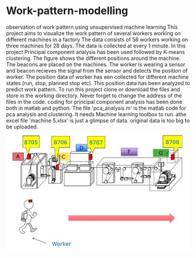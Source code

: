 # Work-pattern-modelling
observation of work pattern using unsupervised machine learning
This project aims to visualize the work pattern of several workers working on different machines in a factory
The data consists of 56 workers working on three machines for 28 days.
The data is collected at every 1 minute.
In this project Principal component analysis has been used followed by K-means clustering.
The figure shows the different positions around the machine. The beacons are placed on the machines. The worker is wearing a sensor and beacon recieves the signal from the sensor and detects the position of worker.
The position data of worker has een collected for different machine states (run, stop, planned stop etc).
This position data has been analyzed to predict work pattern.
To run this project clone or download the files and store in the working directory. Never forget to change the address of the files in the code.
coding for principal component analysis has been done both in matlab and python. The file 'pca_analysis.m' is the matlab code for pca analysis and clustering. It needs Machine learning toolbox to run. 
athe excel file 'machine 5.xlsx' is just a glimpse of data. original data is too big to be uploaded.
![Position of worker around machine](machine.jpg)
